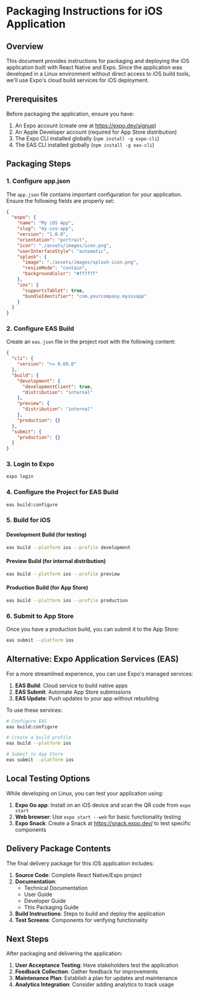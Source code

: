 # Packaging Instructions for iOS Application

## Overview

This document provides instructions for packaging and deploying the iOS application built with React Native and Expo. Since the application was developed in a Linux environment without direct access to iOS build tools, we'll use Expo's cloud build services for iOS deployment.

## Prerequisites

Before packaging the application, ensure you have:

1. An Expo account (create one at https://expo.dev/signup)
2. An Apple Developer account (required for App Store distribution)
3. The Expo CLI installed globally (`npm install -g expo-cli`)
4. The EAS CLI installed globally (`npm install -g eas-cli`)

## Packaging Steps

### 1. Configure app.json

The `app.json` file contains important configuration for your application. Ensure the following fields are properly set:

```json
{
  "expo": {
    "name": "My iOS App",
    "slug": "my-ios-app",
    "version": "1.0.0",
    "orientation": "portrait",
    "icon": "./assets/images/icon.png",
    "userInterfaceStyle": "automatic",
    "splash": {
      "image": "./assets/images/splash-icon.png",
      "resizeMode": "contain",
      "backgroundColor": "#ffffff"
    },
    "ios": {
      "supportsTablet": true,
      "bundleIdentifier": "com.yourcompany.myiosapp"
    }
  }
}
```

### 2. Configure EAS Build

Create an `eas.json` file in the project root with the following content:

```json
{
  "cli": {
    "version": ">= 0.60.0"
  },
  "build": {
    "development": {
      "developmentClient": true,
      "distribution": "internal"
    },
    "preview": {
      "distribution": "internal"
    },
    "production": {}
  },
  "submit": {
    "production": {}
  }
}
```

### 3. Login to Expo

```bash
expo login
```

### 4. Configure the Project for EAS Build

```bash
eas build:configure
```

### 5. Build for iOS

#### Development Build (for testing)

```bash
eas build --platform ios --profile development
```

#### Preview Build (for internal distribution)

```bash
eas build --platform ios --profile preview
```

#### Production Build (for App Store)

```bash
eas build --platform ios --profile production
```

### 6. Submit to App Store

Once you have a production build, you can submit it to the App Store:

```bash
eas submit --platform ios
```

## Alternative: Expo Application Services (EAS)

For a more streamlined experience, you can use Expo's managed services:

1. **EAS Build**: Cloud service to build native apps
2. **EAS Submit**: Automate App Store submissions
3. **EAS Update**: Push updates to your app without rebuilding

To use these services:

```bash
# Configure EAS
eas build:configure

# Create a build profile
eas build --platform ios

# Submit to App Store
eas submit --platform ios
```

## Local Testing Options

While developing on Linux, you can test your application using:

1. **Expo Go app**: Install on an iOS device and scan the QR code from `expo start`
2. **Web browser**: Use `expo start --web` for basic functionality testing
3. **Expo Snack**: Create a Snack at https://snack.expo.dev/ to test specific components

## Delivery Package Contents

The final delivery package for this iOS application includes:

1. **Source Code**: Complete React Native/Expo project
2. **Documentation**:
   - Technical Documentation
   - User Guide
   - Developer Guide
   - This Packaging Guide
3. **Build Instructions**: Steps to build and deploy the application
4. **Test Screens**: Components for verifying functionality

## Next Steps

After packaging and delivering the application:

1. **User Acceptance Testing**: Have stakeholders test the application
2. **Feedback Collection**: Gather feedback for improvements
3. **Maintenance Plan**: Establish a plan for updates and maintenance
4. **Analytics Integration**: Consider adding analytics to track usage
